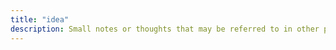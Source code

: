 ```yaml
---
title: "idea"
description: Small notes or thoughts that may be referred to in other posts or expanded on later.
---
```

